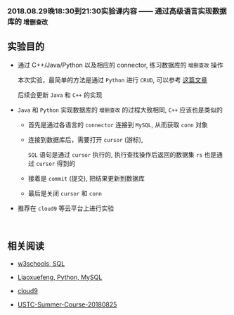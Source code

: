 ###	2018.08.29晚18:30到21:30实验课内容 —— 通过高级语言实现数据库的 `增删查改`

##	实验目的

*	通过 C++/Java/Python 以及相应的 connector, 练习数据库的 `增删查改` 操作

	本次实验，最简单的方法是通过 `Python` 进行 `CRUD`, 可以参考 [这篇文章](https://www.liaoxuefeng.com/wiki/0014316089557264a6b348958f449949df42a6d3a2e542c000/0014320107391860b39da6901ed41a296e574ed37104752000)

	后续会更新 `Java` 和 `C++` 的实现

*	`Java` 和 `Python` 实现数据库的 `增删查改` 的过程大致相同, `C++` 应该也是类似的

	*	首先是通过各语言的 `connector` 连接到 `MySQL`, 从而获取 `conn` 对象

	*	连接到数据库后，需要打开 `cursor` (游标), 

		`SQL` 语句是通过 `cursor` 执行的, 执行查找操作后返回的数据集 `rs` 也是通过 `cursor` 得到的

	*	接着是 `commit` (提交), 把结果更新到数据库

	*	最后是关闭 `cursor` 和 `conn`

*	推荐在 `cloud9` 等云平台上进行实验

<br>

##	相关阅读

*	[w3schools, SQL](https://www.w3schools.com/sql/)

*	[Liaoxuefeng, Python, MySQL](https://www.liaoxuefeng.com/wiki/0014316089557264a6b348958f449949df42a6d3a2e542c000/0014320107391860b39da6901ed41a296e574ed37104752000)

*	[cloud9](https://c9.io/)

*	[USTC-Summer-Course-20180825](https://github.com/jJayyyyyyy/USTC-2018-Summer-Course/tree/master/20180825/DailyTest)

<br>